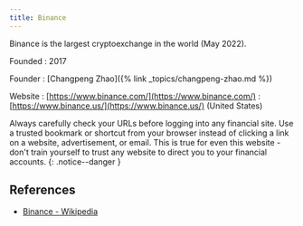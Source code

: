 ```yaml
---
title: Binance
---
```

Binance is the largest cryptoexchange in the world (May 2022).

Founded
: 2017

Founder
: [Changpeng Zhao]({% link _topics/changpeng-zhao.md %})

Website
: [https://www.binance.com/](https://www.binance.com/)
: [https://www.binance.us/](https://www.binance.us/) (United States)

Always carefully check your URLs before logging into any financial site. Use a trusted bookmark or shortcut from your browser instead of clicking a link on a website, advertisement, or email. This is true for even this website - don't train yourself to trust any website to direct you to your financial accounts.
{: .notice--danger }

## References

* [Binance - Wikipedia](https://en.wikipedia.org/wiki/Binance)